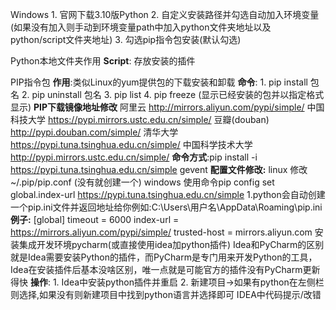 Windows
	1. 官网下载3.10版Python
	2. 自定义安装路径并勾选自动加入环境变量(如果没有加入则手动到环境变量path中加入python文件夹地址以及python/script文件夹地址)
	3. 勾选pip指令包安装(默认勾选)

Python本地文件夹作用
	**Script**: 存放安装的插件

PIP指令包
	**作用**:类似Linux的yum提供包的下载安装和卸载
	**命令**:
	1. pip install 包名
	2. pip uninstall 包名
	3. pip list 
	4. pip freeze     (显示已经安装的包并以指定格式显示)
	**PIP下载镜像地址修改**
	阿里云 http://mirrors.aliyun.com/pypi/simple/
	中国科技大学 https://pypi.mirrors.ustc.edu.cn/simple/
	豆瓣(douban) http://pypi.douban.com/simple/
	清华大学 https://pypi.tuna.tsinghua.edu.cn/simple/
	中国科学技术大学 http://pypi.mirrors.ustc.edu.cn/simple/
	**命令方式**:pip install -i https://pypi.tuna.tsinghua.edu.cn/simple gevent
	**配置文件修改:**
	linux
		修改 ~/.pip/pip.conf (没有就创建一个)
	windows
		使用命令pip config set global.index-url https://pypi.tuna.tsinghua.edu.cn/simple
		1.python会自动创建一个pip.ini文件并返回地址给你例如:C:\\Users\\用户名\\AppData\\Roaming\\pip.ini
	**例子:**
	[global]
	timeout = 6000
	index-url = https://mirrors.aliyun.com/pypi/simple/
	trusted-host = mirrors.aliyun.com
安装集成开发环境pycharm(或直接使用idea加python插件)
	Idea和PyCharm的区别就是Idea需要安装Python的插件，而PyCharm是专门用来开发Python的工具，Idea在安装插件后基本没啥区别，唯一点就是可能官方的插件没有PyCharm更新得快
	**操作**:
	1. Idea中安装python插件并重启
	2. 新建项目->如果有python在左侧栏则选择,如果没有则新建项目中找到python语言并选择即可
IDEA中代码提示/改错
	






